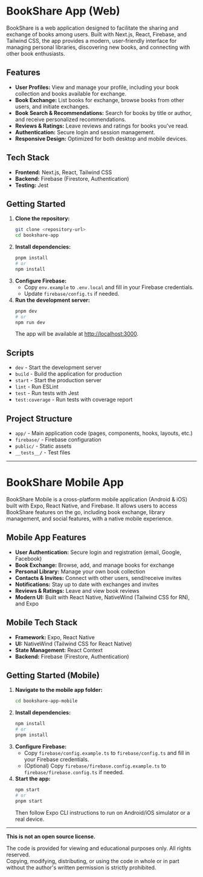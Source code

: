 # BookShare App (Web)

BookShare is a web application designed to facilitate the sharing and exchange of books among users. Built with Next.js, React, Firebase, and Tailwind CSS, the app provides a modern, user-friendly interface for managing personal libraries, discovering new books, and connecting with other book enthusiasts.

## Features

- **User Profiles:** View and manage your profile, including your book collection and books available for exchange.
- **Book Exchange:** List books for exchange, browse books from other users, and initiate exchanges.
- **Book Search & Recommendations:** Search for books by title or author, and receive personalized recommendations.
- **Reviews & Ratings:** Leave reviews and ratings for books you've read.
- **Authentication:** Secure login and session management.
- **Responsive Design:** Optimized for both desktop and mobile devices.

## Tech Stack

- **Frontend:** Next.js, React, Tailwind CSS
- **Backend:** Firebase (Firestore, Authentication)
- **Testing:** Jest

## Getting Started

1. **Clone the repository:**
   ```sh
   git clone <repository-url>
   cd bookshare-app
   ```
2. **Install dependencies:**
   ```sh
   pnpm install
   # or
   npm install
   ```
3. **Configure Firebase:**
   - Copy `env.example` to `.env.local` and fill in your Firebase credentials.
   - Update `firebase/config.ts` if needed.
4. **Run the development server:**
   ```sh
   pnpm dev
   # or
   npm run dev
   ```
   The app will be available at [http://localhost:3000](http://localhost:3000).

## Scripts

- `dev` - Start the development server
- `build` - Build the application for production
- `start` - Start the production server
- `lint` - Run ESLint
- `test` - Run tests with Jest
- `test:coverage` - Run tests with coverage report

## Project Structure

- `app/` - Main application code (pages, components, hooks, layouts, etc.)
- `firebase/` - Firebase configuration
- `public/` - Static assets
- `__tests__/` - Test files

---

# BookShare Mobile App

BookShare Mobile is a cross-platform mobile application (Android & iOS) built with Expo, React Native, and Firebase. It allows users to access BookShare features on the go, including book exchange, library management, and social features, with a native mobile experience.

## Mobile App Features

- **User Authentication:** Secure login and registration (email, Google, Facebook)
- **Book Exchange:** Browse, add, and manage books for exchange
- **Personal Library:** Manage your own book collection
- **Contacts & Invites:** Connect with other users, send/receive invites
- **Notifications:** Stay up to date with exchanges and invites
- **Reviews & Ratings:** Leave and view book reviews
- **Modern UI:** Built with React Native, NativeWind (Tailwind CSS for RN), and Expo

## Mobile Tech Stack

- **Framework:** Expo, React Native
- **UI:** NativeWind (Tailwind CSS for React Native)
- **State Management:** React Context
- **Backend:** Firebase (Firestore, Authentication)

## Getting Started (Mobile)

1. **Navigate to the mobile app folder:**
   ```sh
   cd bookshare-app-mobile
   ```
2. **Install dependencies:**
   ```sh
   npm install
   # or
   pnpm install
   ```
3. **Configure Firebase:**
   - Copy `firebase/config.example.ts` to `firebase/config.ts` and fill in your Firebase credentials.
   - (Optional) Copy `firebase/firebase.config.example.ts` to `firebase/firebase.config.ts` if needed.
4. **Start the app:**
   ```sh
   npm start
   # or
   pnpm start
   ```
   Then follow Expo CLI instructions to run on Android/iOS simulator or a real device.

---

**This is not an open source license.**

The code is provided for viewing and educational purposes only. All rights reserved.  
Copying, modifying, distributing, or using the code in whole or in part without the author's written permission is strictly prohibited.
